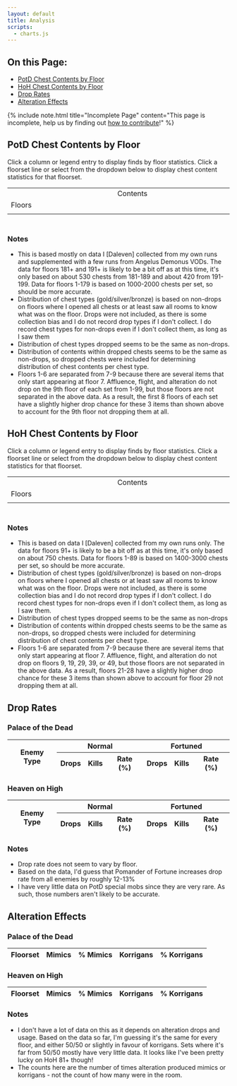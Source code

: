 ```yaml
---
layout: default
title: Analysis
scripts:
  - charts.js
---
```


## On this Page:

* [PotD Chest Contents by Floor](#potd-chest-contents-by-floor)
* [HoH Chest Contents by Floor](#hoh-chest-contents-by-floor)
* [Drop Rates](#drop-rates)
* [Alteration Effects](#alteration-effects)

{% include note.html title="Incomplete Page" content="This page is incomplete, help us by finding out [how to contribute](contributing.html)!" %}

## PotD Chest Contents by Floor

<div class="surfacePane">

  <p>Click a column or legend entry to display finds by floor statistics. Click
  a floorset line or select from the dropdown below to display chest content
  statistics for that floorset.</p>

  <table class="unstyled">
    <tr>
      <td></td>
      <td style="width: 100%; text-align: center;">Contents</td>
    </tr>
    <tr>
      <td><span class="rotated">Floors</span></td>
      <td id="potdChestContentsChart" style="padding: 0"></td>
    </tr>
    <tr>
      <td></td>
      <td id="potdChestContentsLegend"></td>
    </tr>
  </table>

  <h3 id="potdChestContentsDataTitle"></h3>
  <table id="potdChestContentsDataTable"></table>

  <h3>Notes</h3>

  <ul>
    <li>
      This is based mostly on data I [Daleven] collected from my own runs and
      supplemented with a few runs from Angelus Demonus VODs. The data for
      floors 181+ and 191+ is likely to be a bit off as at this time, it's only
      based on about 530 chests from 181-189 and about 420 from 191-199. Data
      for floors 1-179 is based on 1000-2000 chests per set, so should be more
      accurate.
    </li>
    <li>
      Distribution of chest types (gold/silver/bronze) is based on non-drops on
      floors where I opened all chests or at least saw all rooms to know what
      was on the floor. Drops were not included, as there is some collection
      bias and I do not record drop types if I don't collect. I do record chest
      types for non-drops even if I don't collect them, as long as I saw them
    </li>
    <li>
      Distribution of chest types dropped seems to be the same as non-drops.
    </li>
    <li>
      Distribution of contents within dropped chests seems to be the same as
      non-drops, so dropped chests were included for determining distribution
      of chest contents per chest type.
    </li>
    <li>
      Floors 1-6 are separated from 7-9 because there are several items that
      only start appearing at floor 7. Affluence, flight, and alteration do not
      drop on the 9th floor of each set from 1-99, but those floors are not
      separated in the above data. As a result, the first 8 floors of each set
      have a slightly higher drop chance for these 3 items than shown above to
      account for the 9th floor not dropping them at all.
    </li>
  </ul>

</div>

## HoH Chest Contents by Floor

<div class="surfacePane">

  <p>Click a column or legend entry to display finds by floor statistics. Click
  a floorset line or select from the dropdown below to display chest content
  statistics for that floorset.</p>

  <table class="unstyled">
    <tr>
      <td></td>
      <td style="width: 100%; text-align: center;">Contents</td>
    </tr>
    <tr>
      <td><span class="rotated">Floors</span></td>
      <td id="hohChestContentsChart" style="padding: 0"></td>
    </tr>
    <tr>
      <td></td>
      <td id="hohChestContentsLegend"></td>
    </tr>
  </table>

  <h3 id="hohChestContentsDataTitle"></h3>
  <table id="hohChestContentsDataTable"></table>

  <h3>Notes</h3>

  <ul>
    <li>
      This is based on data I [Daleven] collected from my own runs only. The
      data for floors 91+ is likely to be a bit off as at this time, it's only
      based on about 750 chests. Data for floors 1-89 is based on 1400-3000
      chests per set, so should be more accurate.
    </li>
    <li>
      Distribution of chest types (gold/silver/bronze) is based on non-drops on
      floors where I opened all chests or at least saw all rooms to know what
      was on the floor. Drops were not included, as there is some collection
      bias and I do not record drop types if I don't collect. I do record chest
      types for non-drops even if I don't collect them, as long as I saw them.
    </li>
    <li>
      Distribution of chest types dropped seems to be the same as non-drops
    </li>
    <li>
      Distribution of contents within dropped chests seems to be the same as
      non-drops, so dropped chests were included for determining distribution
      of chest contents per chest type.
    </li>
    <li>
      Floors 1-6 are separated from 7-9 because there are several items that
      only start appearing at floor 7. Affluence, flight, and alteration do not
      drop on floors 9, 19, 29, 39, or 49, but those floors are not separated
      in the above data. As a result, floors 21-28 have a slightly higher drop
      chance for these 3 items than shown above to account for floor 29 not
      dropping them at all.
    </li>
  </ul>

</div>

## Drop Rates

<div class="surfacePane">

  <h3>Palace of the Dead</h3>

  <div class="hscroll">
    <table id="potd_droprates">
      <thead>
        <tr>
          <th rowspan="2">Enemy Type</th>
          <th colspan="3">Normal</th>
          <th colspan="3">Fortuned</th>
        </tr>
        <tr>
          <th>Drops</th>
          <th>Kills</th>
          <th>Rate (%)</th>
          <th>Drops</th>
          <th>Kills</th>
          <th>Rate (%)</th>
        </tr>
      </thead>
      <!-- tbody added via script -->
    </table>
  </div>

  <h3>Heaven on High</h3>

  <div class="hscroll">
    <table id="hoh_droprates">
      <thead>
        <tr>
          <th rowspan="2">Enemy Type</th>
          <th colspan="3">Normal</th>
          <th colspan="3">Fortuned</th>
        </tr>
        <tr>
          <th>Drops</th>
          <th>Kills</th>
          <th>Rate (%)</th>
          <th>Drops</th>
          <th>Kills</th>
          <th>Rate (%)</th>
        </tr>
      </thead>
      <!-- tbody added via script -->
    </table>
  </div>

  <h3>Notes</h3>

  <ul>
    <li>
      Drop rate does not seem to vary by floor.
    </li>
    <li>
      Based on the data, I'd guess that Pomander of Fortune increases drop rate
      from all enemies by roughly 12-13%
    </li>
    <li>
      I have very little data on PotD special mobs since they are very rare.
      As such, those numbers aren't likely to be accurate.
    </li>
  </ul>

</div>

## Alteration Effects

<div class="surfacePane">

  <h3>Palace of the Dead</h3>

  <div class="hscroll">
    <table id="potd_alteration">
      <thead>
        <tr>
          <th>Floorset</th>
          <th>Mimics</th>
          <th>% Mimics</th>
          <th>Korrigans</th>
          <th>% Korrigans</th>
        </tr>
      </thead>
      <!-- tbody added via script -->
    </table>
  </div>

  <h3>Heaven on High</h3>

  <div class="hscroll">
    <table id="hoh_alteration">
      <thead>
        <tr>
          <th>Floorset</th>
          <th>Mimics</th>
          <th>% Mimics</th>
          <th>Korrigans</th>
          <th>% Korrigans</th>
        </tr>
      </thead>
      <!-- tbody added via script -->
    </table>
  </div>

  <h3>Notes</h3>

  <ul>
    <li>
      I don't have a lot of data on this as it depends on alteration drops and
      usage. Based on the data so far, I'm guessing it's the same for every
      floor, and either 50/50 or slightly in favour of korrigans. Sets where
      it's far from 50/50 mostly have very little data. It looks like I've been
      pretty lucky on HoH 81+ though!
    </li>
    <li>
      The counts here are the number of times alteration produced mimics or
      korrigans - not the count of how many were in the room.
    </li>
  </ul>

</div>

<script>
  const potd_chest_data = {{ site.data.potd_chests | jsonify }};
  charts.drawPotdChestDistribution(potd_chest_data);

  const hoh_chest_data = {{ site.data.hoh_chests | jsonify }};
  charts.drawHohChestDistribution(hoh_chest_data);

  const potd_droprate_data = {{ site.data.potd_drops | jsonify }};
  charts.writeDropRatesTable(potd_droprate_data, 'potd_droprates');

  const hoh_droprate_data = {{ site.data.hoh_drops | jsonify }};
  charts.writeDropRatesTable(hoh_droprate_data, 'hoh_droprates');

  const potd_alter_data = {{ site.data.potd_alteration | jsonify }};
  charts.writeAlterationTable(potd_alter_data, 'potd_alteration');

  const hoh_alter_data = {{ site.data.hoh_alteration | jsonify }};
  charts.writeAlterationTable(hoh_alter_data, 'hoh_alteration');
</script>
